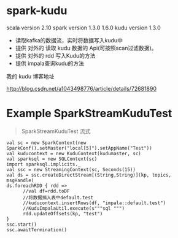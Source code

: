 # spark-kudu

scala version 2.10
spark version 1.3.0 1.6.0
kudu version 1.3.0

* 读取kafka的数据流，实时将数据写入kudu中
* 提供 对外的 读取 kudu 数据的 Api(可按照scan过滤数据)。
* 提供 对外的 rdd 写入Kudu的方法
* 提供 impala查询kudu的方法

我的 kudu 博客地址 

http://blog.csdn.net/a1043498776/article/details/72681890


# Example SparkStreamKuduTest
> SparkStreamKuduTest 流式 
```
val sc = new SparkContext(new SparkConf().setMaster("local[5]").setAppName("Test"))
val kuducontext = new KuduContext(kudumaster, sc)
val sparksql = new SQLContext(sc)
import sparksql.implicits._
val ssc = new StreamingContext(sc, Seconds(15))
val ds = ssc.createDirectStream[(String,String)](kp, topics, msgHandle)
ds.foreachRDD { rdd =>
      //val df=rdd.toDF 
      //将数据插入表中default.test
      //kuducontext.insertRows(df, "impala::default.test")
      //KuduImpalaUtil.execute(s"""sql """)
      rdd.updateOffsets(kp, "test")
}
ssc.start()
ssc.awaitTermination()

```




